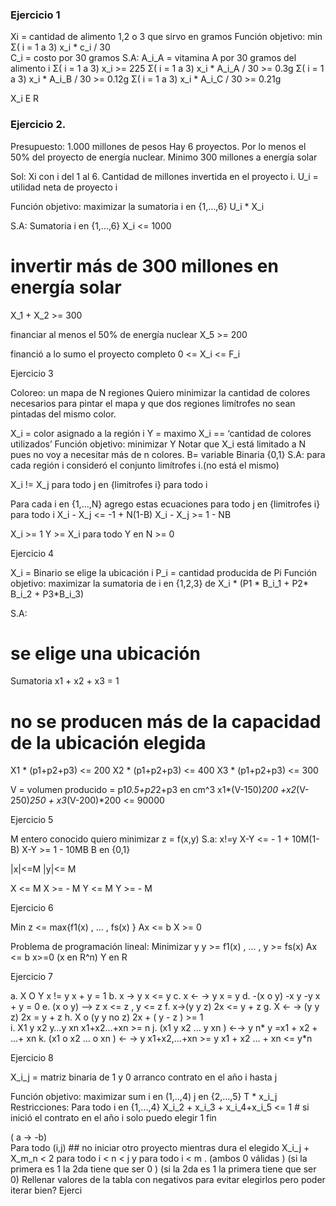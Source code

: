 ### Ejercicio 1 

Xi = cantidad de alimento 1,2 o 3 que sirvo en gramos 
Función objetivo: min  Σ( i = 1 a 3)  x_i * c_i / 30  
C_i = costo por 30 gramos 
S.A:  A_i_A  = vitamina A por 30 gramos del alimento i
Σ( i = 1 a 3) x_i >= 225 
Σ( i = 1 a 3) x_i * A_i_A / 30 >= 0.3g 
Σ( i = 1 a 3) x_i * A_i_B / 30 >= 0.12g 
Σ( i = 1 a 3) x_i * A_i_C / 30 >= 0.21g 

X_i E R 

### Ejercicio 2. 
Presupuesto: 1.000 millones de pesos 
Hay 6 proyectos. Por lo menos el 50% del proyecto de energía nuclear. 
Minimo 300 millones a energía solar 

Sol: 
Xi con i del 1 al 6. Cantidad de millones invertida en el proyecto i. 
U_i = utilidad neta de proyecto i 

Función objetivo: maximizar la sumatoria i en {1,...,6} U_i * X_i 

S.A: 
Sumatoria i en {1,...,6} X_i <= 1000
# invertir más de 300 millones en energía solar 
X_1 + X_2 >= 300 

financiar al menos el 50% de energía nuclear 
X_5 >= 200 

financió a lo sumo el proyecto completo 
0 <= X_i <= F_i 











Ejercicio 3 

Coloreo: un mapa de N regiones 
Quiero minimizar la cantidad de colores necesarios para pintar el mapa y que dos regiones limítrofes no sean pintadas del mismo color. 

X_i = color asignado a la región i
Y = maximo X_i == ‘cantidad de colores utilizados’ 
Función objetivo: minimizar Y
Notar que X_i está limitado a N pues no voy a necesitar más de n colores.
B= variable Binaria {0,1}
S.A:  para cada región i consideró el conjunto limítrofes i.(no está el mismo)

X_i != X_j para todo j en {limitrofes i} para todo i 

Para cada i en {1,...,N}  agrego estas ecuaciones para todo j en {limitrofes i} para todo i 
X_i - X_j <=  -1 + N(1-B) 
X_i - X_j >=  1 - NB

X_i >= 1 
Y >= X_i para todo 
Y en N >= 0 

Ejercicio 4

X_i = Binario se elige la ubicación i 
P_i = cantidad producida de Pi 
Función objetivo: maximizar la sumatoria de i en {1,2,3} de 
X_i * (P1 * B_i_1 + P2* B_i_2 + P3*B_i_3) 

S.A: 
# se elige una ubicación 
Sumatoria x1 + x2 + x3  = 1 

# no se producen más de la capacidad de la ubicación elegida
X1 * (p1+p2+p3) <= 200
X2 * (p1+p2+p3) <= 400
X3 * (p1+p2+p3) <= 300

V  = volumen producido = p1*0.5+p2*2+p3 en cm^3
x1*(V-150)*200 +x2*(V-250)*250 + x3*(V-200)*200   <= 90000



Ejercicio 5

M entero conocido quiero minimizar z = f(x,y) 
S.a: x!=y 
X-Y <=  - 1 + 10M(1-B)
X-Y >= 1 - 10MB 
B en {0,1}

|x|<=M  |y|<= M 

X <= M
X >= - M 
Y <= M 
Y >= - M

Ejercicio 6 

Min z <= max{f1(x) , … , fs(x) }
Ax <= b 
X >= 0 

Problema de programación lineal: 
Minimizar y 
y  >= f1(x) , … , y >= fs(x) 
 Ax <= b 
x>=0
(x en R^n) 
Y en R 

Ejercicio 7

a. X O Y        		 x != y       x + y = 1 
b. x → y       		 x <= y 
c. x ← → y    		 x = y 
d. -(x o y)     		-x y -y       x + y = 0 
e. (x o y) –> z      	 x <= z , y <= z
f. x→(y y z) 		 2x <= y + z 
g.  X ← → (y y z)	 2x = y + z 
h. X o (y y no z)           2x + ( y - z ) >= 1    
i. X1 y x2 y…y xn  	 x1+x2…+xn >= n 
j. (x1 y x2 … y xn ) ←→ y     			n* y =x1 + x2 + ...+ xn 
k. (x1 o x2 … o xn ) ← → y 			x1+x2,...+xn >= y      x1 + x2 … + xn <= y*n 


Ejercicio 8

X_i_j = matriz binaria de 1  y 0 arranco contrato en el año i hasta j 

Función objetivo: maximizar sum i en (1,..,4) j en {2,...,5} T * x_i_j
Restricciones: 
Para todo i en {1,...,4} 
X_i_2 + x_i_3 + x_i_4+x_i_5 <= 1   # si inició el contrato en el año i solo puedo elegir 1 fin

( a → -b)        
Para todo (i,j) ## no iniciar otro proyecto mientras dura el elegido
X_i_j   + X_m_n  < 2  para todo i < n < j  y para todo i < m .
(ambos 0 válidas ) (si la primera es 1 la 2da tiene que ser 0 ) (si la 2da es 1 la primera tiene que ser 0)
Rellenar valores de la tabla con negativos para evitar elegirlos pero poder iterar bien? 
Ejerci

